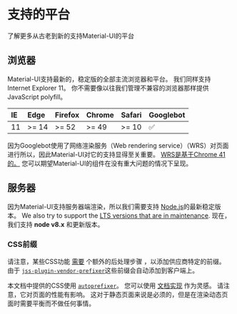 # 支持的平台

<p class="description">了解更多从古老到新的支持Material-UI的平台</p>

## 浏览器

Material-UI支持最新的，稳定版的全部主流浏览器和平台。 我们同样支持Internet Explorer 11。 你不需要像以往我们管理不兼容的浏览器那样提供JavaScript polyfill。

| IE | Edge  | Firefox | Chrome | Safari | Googlebot |
|:-- |:----- |:------- |:------ |:------ |:--------- |
| 11 | >= 14 | >= 52   | >= 49  | >= 10  | ✅         |

因为Googlebot使用了网络渲染服务（Web rendering service）（WRS）对页面进行所以，因此Material-UI对它的支持显得至关重要。 [WRS是基于Chrome 41的。](https://developers.google.com/search/docs/guides/rendering) 您可以期望Material-UI的组件在没有重大问题的情况下呈现。

## 服务器

因为Material-UI支持服务器端渲染，所以我们需要支持 [Node.js](https://github.com/nodejs/node)的最新稳定版本。 We also try to support the [LTS versions that are in maintenance](https://github.com/nodejs/Release#lts-schedule1). 现在，我们支持 **node v8.x** 和更新版本。

### CSS前缀

请注意，某些CSS功能 [需要](https://github.com/cssinjs/jss/issues/279) 个额外的后处理步骤 ，以添加供应商特定的前缀。 由于 [`jss-plugin-vendor-prefixer`](https://www.npmjs.com/package/jss-plugin-vendor-prefixer)这些前缀会自动添加到客户端上。

本文档中提供的CSS使用 [`autoprefixer`](https://www.npmjs.com/package/autoprefixer)。 您可以使用 [文档实现](https://github.com/mui-org/material-ui/blob/47aa5aeaec1d4ac2c08fd0e84277d6b91e497557/pages/_document.js#L123) 作为灵感。 请注意，它对页面的性能有影响。 这对于静态页面来说是必须的，但是在渲染动态页面时需要平衡而不做任何事情。